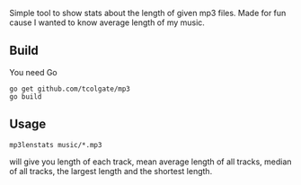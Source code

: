 Simple tool to show stats about the length of given mp3 files.
Made for fun cause I wanted to know average length of my music.

## Build
You need Go
```
go get github.com/tcolgate/mp3
go build
```

## Usage
```
mp3lenstats music/*.mp3
```
will give you length of each track, mean average length of all tracks, median of all tracks, the largest length and the shortest length.
